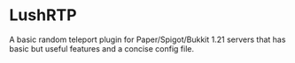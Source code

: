 # LushRTP
A basic random teleport plugin for Paper/Spigot/Bukkit 1.21 servers that has basic but useful features and a concise config file.
